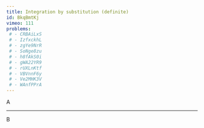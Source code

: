 ```yaml
---
title: Integration by substitution (definite)
id: BkqBmtKj
vimeo: 111
problems:
 # - CRBAiLxS
 # - IzfxckhL
 # - zgYe9NrR
 # - SoNge8zu
 # - h8fAkS0i
 # - gWA22YR9
 # - rUXLnKtf
 # - VBVnnF6y
 # - Ve2MHK3V
 # - WAnfPPrA
---
```


A

---

B
